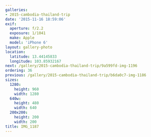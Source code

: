 ```yaml
---
galleries:
- 2015-cambodia-thailand-trip
date: '2015-11-16 18:59:06'
exif:
  aperture: f/2.2
  exposure: 1/1041
  make: Apple
  model: 'iPhone 6'
layout: gallery-photo
location:
  latitude: 13.44145833
  longitude: 103.85932167
next: /gallery/2015-cambodia-thailand-trip/9a599fd-img-1196
ordering: 36
previous: /gallery/2015-cambodia-thailand-trip/b6da0c7-img-1186
sizes:
  1280:
    height: 960
    width: 1280
  640w:
    height: 480
    width: 640
  200x200:
    height: 200
    width: 200
title: IMG_1187
---
```

